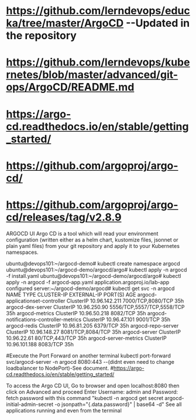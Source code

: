# https://github.com/lerndevops/educka/tree/master/ArgoCD  --Updated in the repository
# https://github.com/lerndevops/kubernetes/blob/master/advanced/git-ops/ArgoCD/README.md
# https://argo-cd.readthedocs.io/en/stable/getting_started/
# https://github.com/argoproj/argo-cd/
# https://github.com/argoproj/argo-cd/releases/tag/v2.8.9

ARGOCD UI
Argo CD is a tool which will read your environment configuration (written either as a helm chart, kustomize files, jsonnet or plain yaml files) from your git 
repository and apply it to your Kubernetes namespaces.


ubuntu@devops101:~/argocd-demo# kubectl create namespace argocd 
ubuntu@devops101:~/argocd-demo/argocd/argo# kubectl apply -n argocd -f install.yaml
ubuntu@devops101:~/argocd-demo/argocd/argo# kubectl apply -n argocd -f argocd-app.yaml
application.argoproj.io/lab-app configured
server:~/argocd-demo/argocd# kubectl get svc -n argocd
NAME                                      TYPE        CLUSTER-IP      EXTERNAL-IP   PORT(S)                      AGE
argocd-applicationset-controller          ClusterIP   10.96.142.211   <none>        7000/TCP,8080/TCP            35h
argocd-dex-server                         ClusterIP   10.96.250.90    <none>        5556/TCP,5557/TCP,5558/TCP   35h
argocd-metrics                            ClusterIP   10.96.50.218    <none>        8082/TCP                     35h
argocd-notifications-controller-metrics   ClusterIP   10.96.47.101    <none>        9001/TCP                     35h
argocd-redis                              ClusterIP   10.96.81.205    <none>        6379/TCP                     35h
argocd-repo-server                        ClusterIP   10.96.148.27    <none>        8081/TCP,8084/TCP            35h
argocd-server                             ClusterIP   10.96.22.61     <none>        80/TCP,443/TCP               35h
argocd-server-metrics                     ClusterIP   10.96.101.188   <none>        8083/TCP                     35h


#Execute the Port Forward on another terminal
kubectl port-forward svc/argocd-server -n argocd 8080:443 --(didnt even need to change loadbalancer to NodePort)-See document. #https://argo-cd.readthedocs.io/en/stable/getting_started/

To access the Argo CD UI, Go to browser and open localhost:8080 then click on Advanced and proceed 
Enter Username: admin and Password: fetch password with this command "kubectl -n argocd get secret argocd-initial-admin-secret -o jsonpath="{.data.password}" | base64 -d"
See all applications running and even from the terminal
